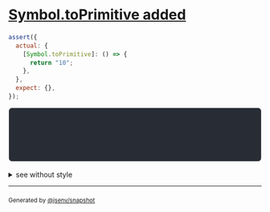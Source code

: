 # [Symbol.toPrimitive added](../../wrapped_value.test.js#L5)

```js
assert({
  actual: {
    [Symbol.toPrimitive]: () => {
      return "10";
    },
  },
  expect: {},
});
```

![img](throw.svg)

<details>
  <summary>see without style</summary>

```console
AssertionError: actual and expect are different

actual: {
  [Symbol.toPrimitive()]: "10",
}
expect: {}
```

</details>


---

<sub>
  Generated by <a href="https://github.com/jsenv/core/tree/main/packages/tooling/snapshot">@jsenv/snapshot</a>
</sub>
